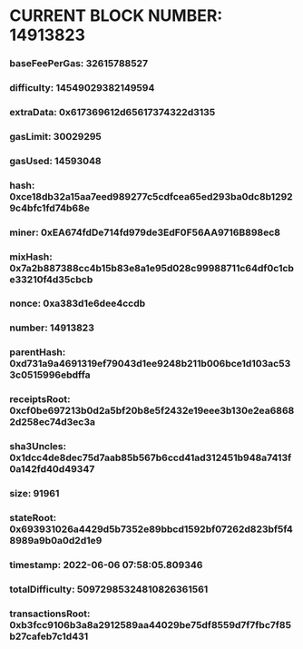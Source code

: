 # CURRENT BLOCK NUMBER: 14913823

### baseFeePerGas: 32615788527
### difficulty: 14549029382149594
### extraData: 0x617369612d65617374322d3135
### gasLimit: 30029295
### gasUsed: 14593048
### hash: 0xce18db32a15aa7eed989277c5cdfcea65ed293ba0dc8b12929c4bfc1fd74b68e
### miner: 0xEA674fdDe714fd979de3EdF0F56AA9716B898ec8
### mixHash: 0x7a2b887388cc4b15b83e8a1e95d028c99988711c64df0c1cbe33210f4d35cbcb
### nonce: 0xa383d1e6dee4ccdb
### number: 14913823
### parentHash: 0xd731a9a4691319ef79043d1ee9248b211b006bce1d103ac533c0515996ebdffa
### receiptsRoot: 0xcf0be697213b0d2a5bf20b8e5f2432e19eee3b130e2ea68682d258ec74d3ec3a
### sha3Uncles: 0x1dcc4de8dec75d7aab85b567b6ccd41ad312451b948a7413f0a142fd40d49347
### size: 91961
### stateRoot: 0x693931026a4429d5b7352e89bbcd1592bf07262d823bf5f48989a9b0a0d2d1e9
### timestamp: 2022-06-06 07:58:05.809346
### totalDifficulty: 50972985324810826361561
### transactionsRoot: 0xb3fcc9106b3a8a2912589aa44029be75df8559d7f7fbc7f85b27cafeb7c1d431
